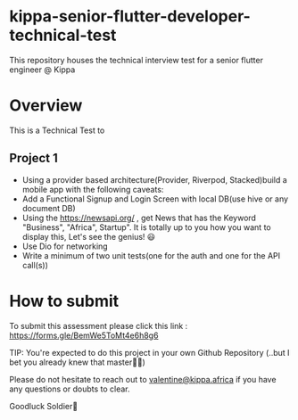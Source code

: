 # kippa-senior-flutter-developer-technical-test
This repository houses the technical interview test for a senior flutter engineer @ Kippa


# Overview

This is a Technical Test to 


## Project 1

- Using a provider based architecture(Provider, Riverpod, Stacked)build a mobile app with the following caveats:
- Add a Functional Signup and Login Screen with local DB(use hive or any document DB) 
- Using the https://newsapi.org/ , get News that has the Keyword "Business", "Africa", Startup". It is totally up to you how you want to display this, 
  Let's see the genius! 😃
- Use Dio for networking
- Write a minimum of two unit tests(one for the auth and one for the API call(s))

  
# How to submit
To submit this assessment please click this link : https://forms.gle/BemWe5ToMt4e6h8g6


TIP: You're expected to do this project in  your own Github Repository (..but I bet you already knew that master🥷🏾)

  
  Please do not hesitate to reach out to valentine@kippa.africa if you have any questions or doubts to clear.
  
  Goodluck Soldier🚀
